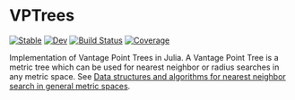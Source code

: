 # VPTrees

[![Stable](https://img.shields.io/badge/docs-stable-blue.svg)](https://julianeighbors.github.io/VPTrees.jl/stable)
[![Dev](https://img.shields.io/badge/docs-dev-blue.svg)](https://julianeighbors.github.io/VPTrees.jl/dev)
[![Build Status](https://github.com/julianeighbors/VPTrees.jl/workflows/CI/badge.svg)](https://github.com/julianeighbors/VPTrees.jl/actions)
[![Coverage](https://coveralls.io/repos/github/julianeighbors/VPTrees.jl/badge.svg?branch=master)](https://coveralls.io/github/julianeighbors/VPTrees.jl?branch=master)

Implementation of Vantage Point Trees in Julia. 
A Vantage Point Tree is a metric tree which can be used for nearest neighbor or radius searches in any metric space.
See [Data structures and algorithms for nearest neighbor search in general metric spaces](http://web.cs.iastate.edu/~honavar/nndatastructures.pdf).
